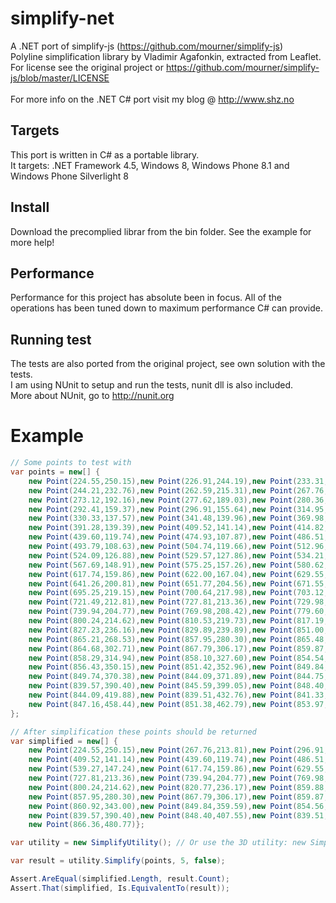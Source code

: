 simplify-net
===========

A .NET port of simplify-js (https://github.com/mourner/simplify-js)<br />
Polyline simplification library by Vladimir Agafonkin, extracted from Leaflet.<br />
For license see the original project or https://github.com/mourner/simplify-js/blob/master/LICENSE <br/>
<br/>
For more info on the .NET C# port visit my blog @ http://www.shz.no

Targets
-------
This port is written in C# as a portable library.<br />
It targets: .NET Framework 4.5, Windows 8, Windows Phone 8.1 and Windows Phone Silverlight 8

Install
-------
Download the precomplied librar from the bin folder. See the example for more help!

Performance
-----------
Performance for this project has absolute been in focus. All of the operations has been tuned down to maximum performance C# can provide.

Running test
------------
The tests are also ported from the original project, see own solution with the tests.<br />
I am using NUnit to setup and run the tests, nunit dll is also included.<br />
More about NUnit, go to http://nunit.org

# Example #

```C#
// Some points to test with
var points = new[] {
    new Point(224.55,250.15),new Point(226.91,244.19),new Point(233.31,241.45),new Point(234.98,236.06),
    new Point(244.21,232.76),new Point(262.59,215.31),new Point(267.76,213.81),new Point(273.57,201.84),
    new Point(273.12,192.16),new Point(277.62,189.03),new Point(280.36,181.41),new Point(286.51,177.74),
    new Point(292.41,159.37),new Point(296.91,155.64),new Point(314.95,151.37),new Point(319.75,145.16),
    new Point(330.33,137.57),new Point(341.48,139.96),new Point(369.98,137.89),new Point(387.39,142.51),
    new Point(391.28,139.39),new Point(409.52,141.14),new Point(414.82,139.75),new Point(427.72,127.30),
    new Point(439.60,119.74),new Point(474.93,107.87),new Point(486.51,106.75),new Point(489.20,109.45),
    new Point(493.79,108.63),new Point(504.74,119.66),new Point(512.96,122.35),new Point(518.63,120.89),
    new Point(524.09,126.88),new Point(529.57,127.86),new Point(534.21,140.93),new Point(539.27,147.24),
    new Point(567.69,148.91),new Point(575.25,157.26),new Point(580.62,158.15),new Point(601.53,156.85),
    new Point(617.74,159.86),new Point(622.00,167.04),new Point(629.55,194.60),new Point(638.90,195.61),
    new Point(641.26,200.81),new Point(651.77,204.56),new Point(671.55,222.55),new Point(683.68,217.45),
    new Point(695.25,219.15),new Point(700.64,217.98),new Point(703.12,214.36),new Point(712.26,215.87),
    new Point(721.49,212.81),new Point(727.81,213.36),new Point(729.98,208.73),new Point(735.32,208.20),
    new Point(739.94,204.77),new Point(769.98,208.42),new Point(779.60,216.87),new Point(784.20,218.16),
    new Point(800.24,214.62),new Point(810.53,219.73),new Point(817.19,226.82),new Point(820.77,236.17),
    new Point(827.23,236.16),new Point(829.89,239.89),new Point(851.00,248.94),new Point(859.88,255.49),
    new Point(865.21,268.53),new Point(857.95,280.30),new Point(865.48,291.45),new Point(866.81,298.66),
    new Point(864.68,302.71),new Point(867.79,306.17),new Point(859.87,311.37),new Point(860.08,314.35),
    new Point(858.29,314.94),new Point(858.10,327.60),new Point(854.54,335.40),new Point(860.92,343.00),
    new Point(856.43,350.15),new Point(851.42,352.96),new Point(849.84,359.59),new Point(854.56,365.53),
    new Point(849.74,370.38),new Point(844.09,371.89),new Point(844.75,380.44),new Point(841.52,383.67),
    new Point(839.57,390.40),new Point(845.59,399.05),new Point(848.40,407.55),new Point(843.71,411.30),
    new Point(844.09,419.88),new Point(839.51,432.76),new Point(841.33,441.04),new Point(847.62,449.22),
    new Point(847.16,458.44),new Point(851.38,462.79),new Point(853.97,471.15),new Point(866.36,480.77)
};

// After simplification these points should be returned
var simplified = new[] {
    new Point(224.55,250.15),new Point(267.76,213.81),new Point(296.91,155.64),new Point(330.33,137.57),
    new Point(409.52,141.14),new Point(439.60,119.74),new Point(486.51,106.75),new Point(529.57,127.86),
    new Point(539.27,147.24),new Point(617.74,159.86),new Point(629.55,194.60),new Point(671.55,222.55),
    new Point(727.81,213.36),new Point(739.94,204.77),new Point(769.98,208.42),new Point(779.60,216.87),
    new Point(800.24,214.62),new Point(820.77,236.17),new Point(859.88,255.49),new Point(865.21,268.53),
    new Point(857.95,280.30),new Point(867.79,306.17),new Point(859.87,311.37),new Point(854.54,335.40),
    new Point(860.92,343.00),new Point(849.84,359.59),new Point(854.56,365.53),new Point(844.09,371.89),
    new Point(839.57,390.40),new Point(848.40,407.55),new Point(839.51,432.76),new Point(853.97,471.15),
    new Point(866.36,480.77)};

var utility = new SimplifyUtility(); // Or use the 3D utility: new SimplifyUtility3D();

var result = utility.Simplify(points, 5, false);

Assert.AreEqual(simplified.Length, result.Count);
Assert.That(simplified, Is.EquivalentTo(result));
```
